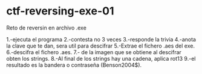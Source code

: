 # ctf-reversing-exe-01
Reto de reversin en archivo .exe

1.-ejecuta el programa
2.-contesta no 3 veces
3.-responde la trivia
4.-anota la clave que te dan, sera util para descifrar
5.-Extrae el fichero .aes del exe.
6.-descifra el fichero .aes.
7.- de la imagen que se obtiene al descifrar obten los strings.
8.-Al final de los strings hay una cadena, aplica rot13
9.-el resultado es la bandera o contraseña (Benson2004$).
